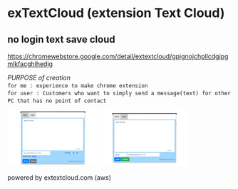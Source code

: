 # exTextCloud (extension Text Cloud)

## no login text save cloud
https://chromewebstore.google.com/detail/extextcloud/gpignojchpllcdgjpgmlkfacghlhedjg

*PURPOSE of creation*  
`for me : experience to make chrome extension`<br>
`for user : Customers who want to simply send a message(text) for other PC that has no point of contact`  

<img src="screenshot_save.png" width="40%" height="40%">  <img src="screenshot_load.png" width="40%" height="40%">

powered by extextcloud.com (aws)
